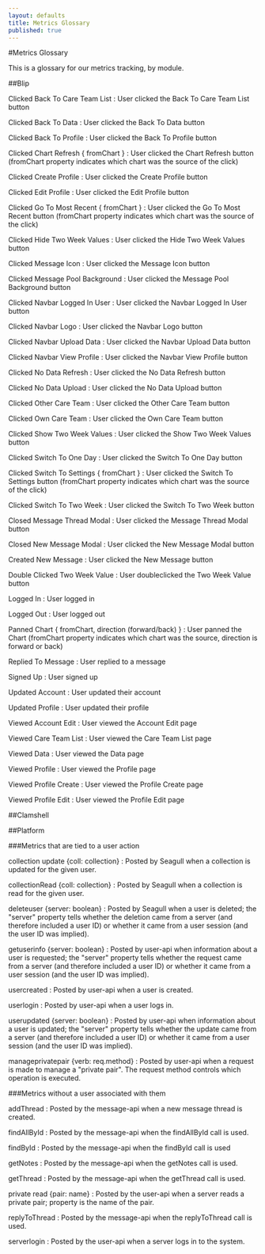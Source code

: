 ```yaml
---
layout: defaults
title: Metrics Glossary
published: true
---
```

#Metrics Glossary

This is a glossary for our metrics tracking, by module.

##Blip

Clicked Back To Care Team List
: User clicked the Back To Care Team List button

Clicked Back To Data
: User clicked the Back To Data button

Clicked Back To Profile
: User clicked the Back To Profile button

Clicked Chart Refresh { fromChart }
: User clicked the Chart Refresh button (fromChart property indicates which chart was the source of the click)

Clicked Create Profile
: User clicked the Create Profile button

Clicked Edit Profile
: User clicked the Edit Profile button

Clicked Go To Most Recent { fromChart }
: User clicked the Go To Most Recent button (fromChart property indicates which chart was the source of the click)

Clicked Hide Two Week Values
: User clicked the Hide Two Week Values button

Clicked Message Icon
: User clicked the Message Icon button

Clicked Message Pool Background
: User clicked the Message Pool Background button

Clicked Navbar Logged In User
: User clicked the Navbar Logged In User button

Clicked Navbar Logo
: User clicked the Navbar Logo button

Clicked Navbar Upload Data
: User clicked the Navbar Upload Data button

Clicked Navbar View Profile
: User clicked the Navbar View Profile button

Clicked No Data Refresh
: User clicked the No Data Refresh button

Clicked No Data Upload
: User clicked the No Data Upload button

Clicked Other Care Team
: User clicked the Other Care Team button

Clicked Own Care Team
: User clicked the Own Care Team button

Clicked Show Two Week Values
: User clicked the Show Two Week Values button

Clicked Switch To One Day
: User clicked the Switch To One Day button

Clicked Switch To Settings { fromChart }
: User clicked the Switch To Settings button (fromChart property indicates which chart was the source of the click)

Clicked Switch To Two Week
: User clicked the Switch To Two Week button

Closed Message Thread Modal
: User clicked the Message Thread Modal button

Closed New Message Modal
: User clicked the New Message Modal button

Created New Message
: User clicked the New Message button

Double Clicked Two Week Value
: User doubleclicked the Two Week Value button

Logged In
: User logged in

Logged Out
: User logged out

Panned Chart { fromChart, direction (forward/back) }
: User panned the Chart (fromChart property indicates which chart was the source, direction is forward or back)

Replied To Message
: User replied to a message

Signed Up
: User signed up

Updated Account
: User updated their account

Updated Profile
: User updated their profile

Viewed Account Edit
: User viewed the Account Edit page

Viewed Care Team List
: User viewed the Care Team List page

Viewed Data
: User viewed the Data page

Viewed Profile
: User viewed the Profile page

Viewed Profile Create
: User viewed the Profile Create page

Viewed Profile Edit
: User viewed the Profile Edit page

##Clamshell

##Platform

###Metrics that are tied to a user action

collection update {coll: collection}
: Posted by Seagull when a collection is updated for the given user.

collectionRead {coll: collection}
: Posted by Seagull when a collection is read for the given user.

deleteuser {server: boolean}
: Posted by Seagull when a user is deleted; the "server" property tells whether the deletion came from a server (and therefore included a user ID) or whether it came from a user session (and the user ID was implied). 

getuserinfo {server: boolean}
: Posted by user-api when information about a user is requested; the "server" property tells whether the request came from a server (and therefore included a user ID) or whether it came from a user session (and the user ID was implied). 

usercreated
: Posted by user-api when a user is created. 

userlogin
: Posted by user-api when a user logs in.

userupdated {server: boolean}
: Posted by user-api when information about a user is updated; the "server" property tells whether the update came from a server (and therefore included a user ID) or whether it came from a user session (and the user ID was implied). 

manageprivatepair {verb: req.method}
: Posted by user-api when a request is made to manage a "private pair". The request method controls which operation is executed.



###Metrics without a user associated with them

addThread
: Posted by the message-api when a new message thread is created.

findAllById
: Posted by the message-api when the findAllById call is used.

findById
: Posted by the message-api when the findById call is used

getNotes
: Posted by the message-api when the getNotes call is used.

getThread
: Posted by the message-api when the getThread call is used.

private read {pair: name}
: Posted by the user-api when a server reads a private pair; property is the name of the pair.

replyToThread
: Posted by the message-api when the replyToThread call is used.

serverlogin
: Posted by the user-api when a server logs in to the system.

